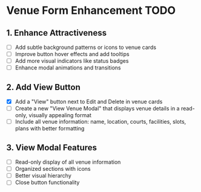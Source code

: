 # Venue Form Enhancement TODO

## 1. Enhance Attractiveness
- [ ] Add subtle background patterns or icons to venue cards
- [ ] Improve button hover effects and add tooltips
- [ ] Add more visual indicators like status badges
- [ ] Enhance modal animations and transitions

## 2. Add View Button
- [x] Add a "View" button next to Edit and Delete in venue cards
- [ ] Create a new "View Venue Modal" that displays venue details in a read-only, visually appealing format
- [ ] Include all venue information: name, location, courts, facilities, slots, plans with better formatting

## 3. View Modal Features
- [ ] Read-only display of all venue information
- [ ] Organized sections with icons
- [ ] Better visual hierarchy
- [ ] Close button functionality
